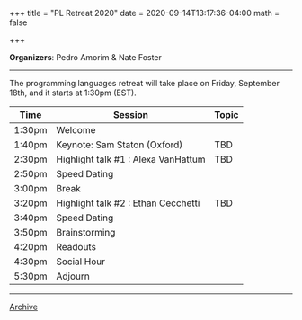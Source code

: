 +++
title = "PL Retreat 2020"
date = 2020-09-14T13:17:36-04:00
math = false

+++

**Organizers**: Pedro Amorim & Nate Foster

---
The programming languages retreat will take place on Friday, September 18th, and it starts at 1:30pm (EST).


| Time         | Session       | Topic |
|-----------------|-------------|-----------|
| 1:30pm | Welcome |  |
| 1:40pm | Keynote: Sam Staton (Oxford) | TBD |
| 2:30pm | Highlight talk #1 : Alexa VanHattum | TBD |
| 2:50pm | Speed Dating |  |
| 3:00pm | Break |  |
| 3:20pm | Highlight talk #2 : Ethan Cecchetti | TBD |
| 3:40pm | Speed Dating |  |
| 3:50pm | Brainstorming |  |
| 4:20pm | Readouts |  |
| 4:30pm | Social Hour |  |
| 5:30pm | Adjourn |  |

---

[Archive](../)
